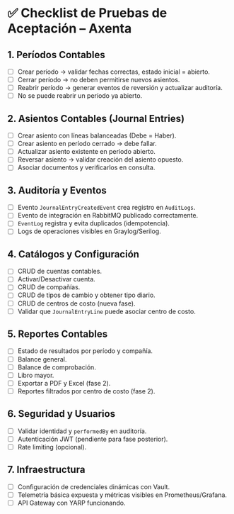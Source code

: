 ﻿# ✅ Checklist de Pruebas de Aceptación – Axenta

## 1. Períodos Contables
- [ ] Crear período → validar fechas correctas, estado inicial = abierto.
- [ ] Cerrar período → no deben permitirse nuevos asientos.
- [ ] Reabrir período → generar eventos de reversión y actualizar auditoría.
- [ ] No se puede reabrir un período ya abierto.

## 2. Asientos Contables (Journal Entries)
- [ ] Crear asiento con líneas balanceadas (Debe = Haber).
- [ ] Crear asiento en período cerrado → debe fallar.
- [ ] Actualizar asiento existente en período abierto.
- [ ] Reversar asiento → validar creación del asiento opuesto.
- [ ] Asociar documentos y verificarlos en consulta.

## 3. Auditoría y Eventos
- [ ] Evento `JournalEntryCreatedEvent` crea registro en `AuditLogs`.
- [ ] Evento de integración en RabbitMQ publicado correctamente.
- [ ] `EventLog` registra y evita duplicados (idempotencia).
- [ ] Logs de operaciones visibles en Graylog/Serilog.

## 4. Catálogos y Configuración
- [ ] CRUD de cuentas contables.
- [ ] Activar/Desactivar cuenta.
- [ ] CRUD de compañías.
- [ ] CRUD de tipos de cambio y obtener tipo diario.
- [ ] CRUD de centros de costo (nueva fase).
- [ ] Validar que `JournalEntryLine` puede asociar centro de costo.

## 5. Reportes Contables
- [ ] Estado de resultados por período y compañía.
- [ ] Balance general.
- [ ] Balance de comprobación.
- [ ] Libro mayor.
- [ ] Exportar a PDF y Excel (fase 2).
- [ ] Reportes filtrados por centro de costo (fase 2).

## 6. Seguridad y Usuarios
- [ ] Validar identidad y `performedBy` en auditoría.
- [ ] Autenticación JWT (pendiente para fase posterior).
- [ ] Rate limiting (opcional).

## 7. Infraestructura
- [ ] Configuración de credenciales dinámicas con Vault.
- [ ] Telemetría básica expuesta y métricas visibles en Prometheus/Grafana.
- [ ] API Gateway con YARP funcionando.  
